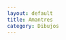 ```yaml
---
layout: default
title: Amantres
category: Dibujos
---
```


        
<img src="http://josemdev.com/mirkopf/dibujos/12.jpg" class="inline-left" title="" alt="" />
 
